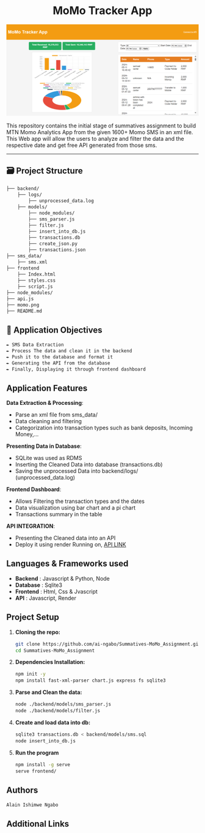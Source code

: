 <center> <h1>MoMo Tracker App</h1> </center>

![image alt](https://github.com/ai-ngabo/Summatives-MoMo_Assignment/blob/main/momo.png?raw=true)

This repository contains the initial stage of summatives assignment to build MTN Momo Analytics App from the given 1600+ Momo SMS in an xml file. This Web app will allow the users to analyze and filter the data and the respective date and get free API generated from those sms.

---
## 🗃️ Project Structure
```
├── backend/
    ├── logs/
        ├── unprocessed_data.log
    ├── models/
        ├── node_modules/
        ├── sms_parser.js
        ├── filter.js
        ├── insert_into_db.js
        ├── transactions.db
        ├── create_json.py
        ├── transactions.json
├── sms_data/
    ├── sms.xml
├── frontend
    ├── Index.html
    ├── styles.css
    ├── script.js
├── node_modules/
├── api.js
├── momo.png
├── README.md
```

## 🧬 Application Objectives

    ✒️ SMS Data Extraction
    ✒️ Process The data and clean it in the backend
    ✒️ Push it to the database and format it
    ✒️ Generating the API from the database
    ✒️ Finally, Displaying it through frontend dashboard

## Application Features

 **Data Extraction & Processing**:
  - Parse an xml file from sms_data/
  - Data cleaning and filtering
  - Categorization into transaction types such as bank deposits, Incoming Money,...

 **Presenting Data in Database**:
  - SQLite was used as RDMS
  - Inserting the Cleaned Data into database (transactions.db)
  - Saving the unprocessed Data into backend/logs/ (unprocessed_data.log)

 **Frontend Dashboard**:
  - Allows Filtering the transaction  types and the dates
  - Data visualization using bar chart and a pi chart
  - Transactions summary in the table 

 **API INTEGRATION**:
  - Presenting the Cleaned data into an API
  - Deploy it using render Running on, [API LINK](https://summatives-momo-assignment.onrender.com/transactions)

## Languages & Frameworks used
  - **Backend** : Javascript & Python, Node
  - **Database** : Sqlite3
  - **Frontend** : Html, Css & Jvascript
  - **API** : Javascript, Render

## Project Setup
  1. **Cloning the repo:**
       ```bash
       git clone https://github.com/ai-ngabo/Summatives-MoMo_Assignment.git
       cd Summatives-MoMo_Assignment
       ```
  2. **Dependencies Installation:**
       ```bash
       npm init -y
       npm install fast-xml-parser chart.js express fs sqlite3
       ```
  3. **Parse and Clean the data:**
       ```bash
       node ./backend/models/sms_parser.js
       node ./backend/models/filter.js
       ```
  4. **Create and load data into db:**
       ```bash
       sqlite3 transactions.db < backend/models/sms.sql
       node insert_into_db.js
       ```
  5. **Run the program**
       ```bash
       npm install -g serve
       serve frontend/
       ```
## Authors
    Alain Ishimwe Ngabo

## Additional Links
    
